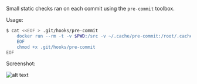 Small static checks ran on each commit using the `pre-commit` toolbox.

Usage:

```bash
$ cat <<EOF > .git/hooks/pre-commit
    docker run --rm -t -v $PWD:/src -v ~/.cache/pre-commit:/root/.cache/pre-commit pre-commit
    EOF
    chmod +x .git/hooks/pre-commit
EOF
```

Screenshot:

![alt text](screenshots/demo.png "Demo checks.")
